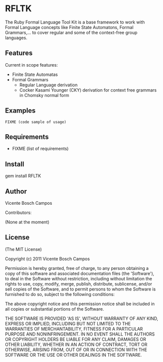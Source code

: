 RFLTK
===========

The Ruby Formal Language Tool Kit is a base framework to work with Formal Language concepts like Finite State Automatons, Formal Grammars,... to cover regular and some of the context-free group languages. 

Features
--------

Current in scope features:
   - Finite State Automatas
   - Formal Grammars
        - Regular Language derivation
        - Cocker Kasami Younger (CKY) derivation for context free grammars in Chomsky normal form

Examples
--------

    FIXME (code sample of usage)

Requirements
------------

* FIXME (list of requirements)

Install
-------

gem install RFLTK

Author
------

Vicente Bosch Campos

Contributors:

(None at the moment)

License
-------

(The MIT License)

Copyright (c) 2011 Vicente Bosch Campos

Permission is hereby granted, free of charge, to any person obtaining
a copy of this software and associated documentation files (the
'Software'), to deal in the Software without restriction, including
without limitation the rights to use, copy, modify, merge, publish,
distribute, sublicense, and/or sell copies of the Software, and to
permit persons to whom the Software is furnished to do so, subject to
the following conditions:

The above copyright notice and this permission notice shall be
included in all copies or substantial portions of the Software.

THE SOFTWARE IS PROVIDED 'AS IS', WITHOUT WARRANTY OF ANY KIND,
EXPRESS OR IMPLIED, INCLUDING BUT NOT LIMITED TO THE WARRANTIES OF
MERCHANTABILITY, FITNESS FOR A PARTICULAR PURPOSE AND NONINFRINGEMENT.
IN NO EVENT SHALL THE AUTHORS OR COPYRIGHT HOLDERS BE LIABLE FOR ANY
CLAIM, DAMAGES OR OTHER LIABILITY, WHETHER IN AN ACTION OF CONTRACT,
TORT OR OTHERWISE, ARISING FROM, OUT OF OR IN CONNECTION WITH THE
SOFTWARE OR THE USE OR OTHER DEALINGS IN THE SOFTWARE.
